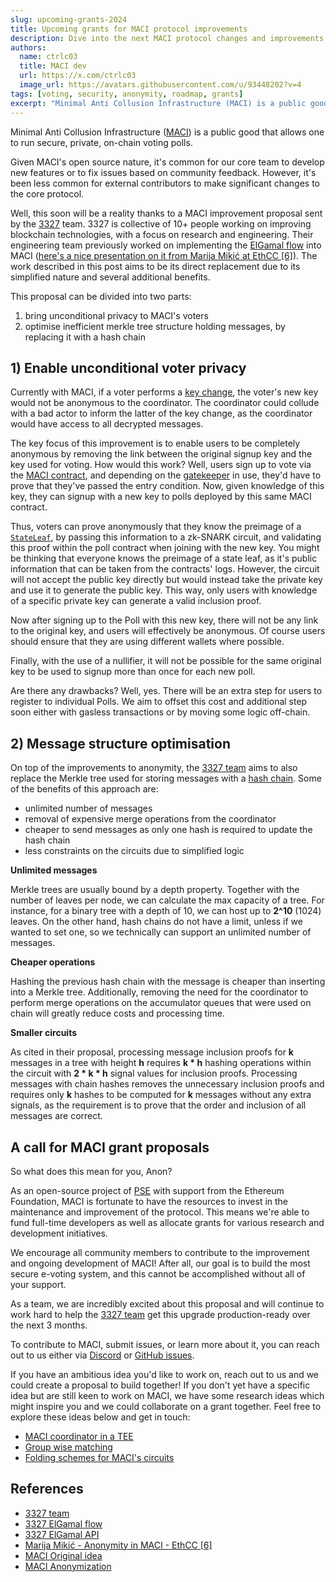 ```yaml
---
slug: upcoming-grants-2024
title: Upcoming grants for MACI protocol improvements
description: Dive into the next MACI protocol changes and improvements.
authors:
  name: ctrlc03
  title: MACI dev
  url: https://x.com/ctrlc03
  image_url: https://avatars.githubusercontent.com/u/93448202?v=4
tags: [voting, security, anonymity, roadmap, grants]
excerpt: "Minimal Anti Collusion Infrastructure (MACI) is a public good that allows one to run secure, private, on-chain voting polls."
---
```


Minimal Anti Collusion Infrastructure ([MACI](https://github.com/privacy-scaling-explorations/maci)) is a public good that allows one to run secure, private, on-chain voting polls.

Given MACI's open source nature, it's common for our core team to develop new features or to fix issues based on community feedback. However, it's been less common for external contributors to make significant changes to the core protocol.

Well, this soon will be a reality thanks to a MACI improvement proposal sent by the [3327](https://3327.io/) team. 3327 is collective of 10+ people working on improving blockchain technologies, with a focus on research and engineering. Their engineering team previously worked on implementing the [ElGamal flow](https://github.com/0x3327/maci/blob/feat/elgamal/docs/elgamal-flow.md) into MACI ([here's a nice presentation on it from Marija Mikić at EthCC [6]](https://www.youtube.com/live/X54LaXfJTn4)). The work described in this post aims to be its direct replacement due to its simplified nature and several additional benefits.

This proposal can be divided into two parts:

1. bring unconditional privacy to MACI's voters
2. optimise inefficient merkle tree structure holding messages, by replacing it with a hash chain

## 1) Enable unconditional voter privacy

Currently with MACI, if a voter performs a [key change](/docs/core-concepts/key-change), the voter's new key would not be anonymous to the coordinator. The coordinator could collude with a bad actor to inform the latter of the key change, as the coordinator would have access to all decrypted messages.

The key focus of this improvement is to enable users to be completely anonymous by removing the link between the original signup key and the key used for voting. How would this work? Well, users sign up to vote via the [MACI contract](/docs/developers-references/smart-contracts/MACI), and depending on the [gatekeeper](/docs/developers-references/smart-contracts/Gatekeepers) in use, they'd have to prove that they've passed the entry condition. Now, given knowledge of this key, they can signup with a new key to polls deployed by this same MACI contract.

Thus, voters can prove anonymously that they know the preimage of a [`StateLeaf`](/docs/developers-references/typescript-code/typedoc/domainobjs/classes/StateLeaf), by passing this information to a zk-SNARK circuit, and validating this proof within the poll contract when joining with the new key. You might be thinking that everyone knows the preimage of a state leaf, as it's public information that can be taken from the contracts' logs. However, the circuit will not accept the public key directly but would instead take the private key and use it to generate the public key. This way, only users with knowledge of a specific private key can generate a valid inclusion proof.

Now after signing up to the Poll with this new key, there will not be any link to the original key, and users will effectively be anonymous. Of course users should ensure that they are using different wallets where possible.

Finally, with the use of a nullifier, it will not be possible for the same original key to be used to signup more than once for each new poll.

Are there any drawbacks? Well, yes. There will be an extra step for users to register to individual Polls. We aim to offset this cost and additional step soon either with gasless transactions or by moving some logic off-chain.

## 2) Message structure optimisation

On top of the improvements to anonymity, the [3327 team](https://3327.io/) aims to also replace the Merkle tree used for storing messages with a [hash chain](https://csrc.nist.gov/glossary/term/hash_chain). Some of the benefits of this approach are:

- unlimited number of messages
- removal of expensive merge operations from the coordinator
- cheaper to send messages as only one hash is required to update the hash chain
- less constraints on the circuits due to simplified logic

**Unlimited messages**

Merkle trees are usually bound by a depth property. Together with the number of leaves per node, we can calculate the max capacity of a tree. For instance, for a binary tree with a depth of 10, we can host up to **2^10** (1024) leaves. On the other hand, hash chains do not have a limit, unless if we wanted to set one, so we technically can support an unlimited number of messages.

**Cheaper operations**

Hashing the previous hash chain with the message is cheaper than inserting into a Merkle tree. Additionally, removing the need for the coordinator to perform merge operations on the accumulator queues that were used on chain will greatly reduce costs and processing time.

**Smaller circuits**

As cited in their proposal, processing message inclusion proofs for **k** messages in a tree with height **h** requires **k \* h** hashing operations within the circuit with **2 \* k \* h** signal values for inclusion proofs. Processing messages with chain hashes removes the unnecessary inclusion proofs and requires only **k** hashes to be computed for **k** messages without any extra signals, as the requirement is to prove that the order and inclusion of all messages are correct.

## A call for MACI grant proposals

So what does this mean for you, Anon?

As an open-source project of [PSE](https://pse.dev) with support from the Ethereum Foundation, MACI is fortunate to have the resources to invest in the maintenance and improvement of the protocol. This means we're able to fund full-time developers as well as allocate grants for various research and development initiatives.

We encourage all community members to contribute to the improvement and ongoing development of MACI! After all, our goal is to build the most secure e-voting system, and this cannot be accomplished without all of your support.

As a team, we are incredibly excited about this proposal and will continue to work hard to help the [3327 team](https://3327.io/) get this upgrade production-ready over the next 3 months.

To contribute to MACI, submit issues, or learn more about it, you can reach out to us either via [Discord](https://discord.com/invite/sF5CT5rzrR) or [GitHub issues](https://github.com/privacy-scaling-explorations/maci/issues/new/choose).

If you have an ambitious idea you'd like to work on, reach out to us and we could create a proposal to build together! If you don't yet have a specific idea but are still keen to work on MACI, we have some research ideas which might inspire you and we could collaborate on a grant together. Feel free to explore these ideas below and get in touch:

- [MACI coordinator in a TEE](https://github.com/privacy-scaling-explorations/maci/discussions/1385)
- [Group wise matching](https://github.com/privacy-scaling-explorations/maci/issues/905)
- [Folding schemes for MACI's circuits](https://github.com/privacy-scaling-explorations/maci/issues/904)

## References

- [3327 team](https://3327.io/)
- [3327 ElGamal flow](https://github.com/0x3327/maci/blob/feat/elgamal/docs/elgamal-flow.md)
- [3327 ElGamal API](https://github.com/0x3327/maci/blob/feat/elgamal/docs/elgamal-api.md)
- [Marija Mikić - Anonymity in MACI - EthCC [6]](https://www.youtube.com/live/X54LaXfJTn4)
- [MACI Original idea](https://ethresear.ch/t/minimal-anti-collusion-infrastructure/5413)
- [MACI Anonymization](https://ethresear.ch/t/maci-anonymization-using-rerandomizable-encryption/7054)

